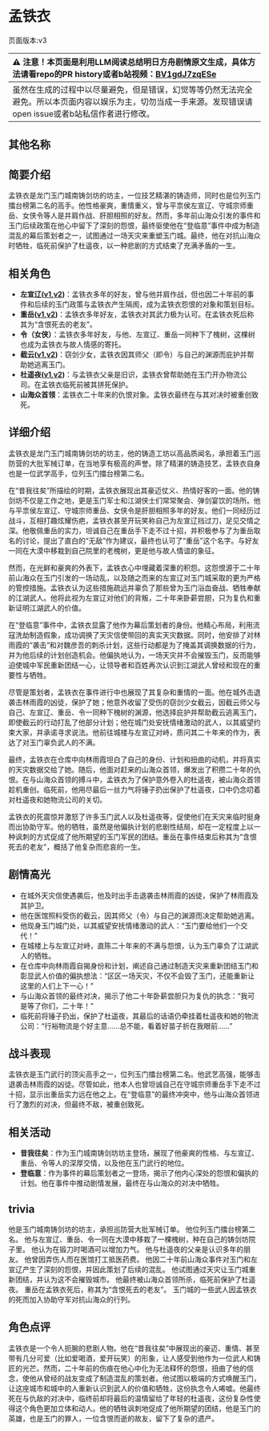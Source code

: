 # 孟铁衣
页面版本:v3
 

| :warning: 注意！本页面是利用LLM阅读总结明日方舟剧情原文生成，具体方法请看repo的PR history或者b站视频：[BV1gdJ7zqESe](https://www.bilibili.com/video/BV1gdJ7zqESe/)         |
|:----------------------------|
| 虽然在生成的过程中以尽量避免，但是错误，幻觉等等仍然无法完全避免。所以本页面内容以娱乐为主，切勿当成一手来源。发现错误请open issue或者b站私信作者进行修改。|



## 其他名称

## 简要介绍
孟铁衣是龙门玉门城南铸剑坊的坊主，一位技艺精湛的铸造师，同时也是位列玉门擂台榜第二名的高手。他性格豪爽，重情重义，曾与平祟侯左宣辽、守城宗师重岳、女侠令等人是并肩作战、肝胆相照的好友。然而，多年前山海众引发的事件和玉门后续政策在他心中留下了深刻的怨恨，最终驱使他在“登临意”事件中成为制造混乱的幕后策划者之一，试图通过一场天灾来重塑玉门城。最终，他在对抗山海众时牺牲，临死前保护了杜遥夜，以一种悲剧的方式结束了充满矛盾的一生。
## 相关角色
-   **左宣辽([v1](../chars/extended_char_zuo_xuan_liao.md),[v2](extended_char_zuo_xuan_liao.md))**：孟铁衣多年的好友，曾与他并肩作战，但也因二十年前的事件和后续的玉门政策与孟铁衣产生隔阂，成为孟铁衣怨恨的对象和策划目标。
-   **重岳([v1](../chars/char_2024_chyue.md),[v2](char_2024_chyue.md))**：孟铁衣多年好友，孟铁衣对其武力极为认可。在孟铁衣死后称其为“含恨死去的老友”。
-   **令（女侠）**：孟铁衣多年好友，与他、左宣辽、重岳一同种下了槐树，这棵树也成为孟铁衣与故人情感的寄托。
-   **截云([v1](../chars/char_4078_bdhkgt.md),[v2](char_4078_bdhkgt.md))**：窃剑少女，孟铁衣因其师父（即令）与自己的渊源而庇护并帮助她逃离玉门。
-   **杜遥夜([v1](../chars/extended_char_du_yao_ye.md),[v2](extended_char_du_yao_ye.md))**：与孟铁衣父亲是旧识，孟铁衣曾帮助她在玉门开办物流公司。在孟铁衣临死前被其拼死保护。
-   **山海众首领**：孟铁衣二十年来的仇恨对象。孟铁衣最终在与其对决时被重创致死。
## 详细介绍
孟铁衣是龙门玉门城南铸剑坊的坊主，他的铸造工坊以高品质闻名，承担着玉门巡防营的大批军械订单，在当地享有极高的声誉。除了精湛的铸造技艺，孟铁衣自身也是一位武学高手，位列玉门擂台榜第二名。

在“昔我往矣”所描绘的时期，孟铁衣展现出其豪迈仗义、热情好客的一面。他的铸剑坊不仅是工作之地，更是玉门军士和江湖侠士们常常聚会、弹剑宴饮的场所。他与平祟侯左宣辽、守城宗师重岳、女侠令是肝胆相照多年的好友。他们一同经历过战斗，互相打趣炫耀伤疤，孟铁衣甚至开玩笑称自己为左宣辽挡过刀，足见交情之深。他敬佩重岳的实力，坦诚自己在重岳手下走不过十招，并积极参与了为重岳取名的讨论，提出了直白的“无敌”作为建议，最终也认可了“重岳”这个名字。与好友一同在大漠中移栽到自己院里的老槐树，更是他与故人情谊的象征。

然而，在光鲜和豪爽的外表下，孟铁衣心中埋藏着深重的积怨。这怨恨源于二十年前山海众在玉门引发的一场动乱，以及随之而来的左宣辽对玉门城采取的更为严格的管控措施。孟铁衣认为这些措施疏远并辜负了那些曾为玉门浴血奋战、牺牲奉献的江湖武人。他将此视为左宣辽对他们的背叛，二十年来卧薪尝胆，只为复仇和重新证明江湖武人的价值。

在“登临意”事件中，孟铁衣显露了他作为幕后策划者的身份。他精心布局，利用流寇洗劫制造假象，成功调换了天灾信使带回的真实天灾数据。同时，他安排了对林雨霞的“袭击”和对魏彦吾的刺杀计划，这些行动都是为了掩盖其调换数据的行为，并为他后续的计划创造机会。他偏执地认为，一场天灾并不会摧毁玉门，反而能够迫使城中军民重新团结一心，让领导者和百姓再次认识到江湖武人曾经和现在的重要性与牺牲。

尽管是策划者，孟铁衣在事件进行中也展现了其复杂和重情的一面。他在城外击退袭击林雨霞的凶徒，保护了她；他意外收留了受伤的窃剑少女截云，因截云师父与自己、左宣辽、重岳、令一同种下槐树的渊源，他选择庇护并帮助截云逃离玉门，即使截云的行动打乱了他部分计划；他在城门处安抚情绪激动的武人，以其威望约束大家，并承诺寻求说法。他前往城楼与左宣辽对峙，质问其二十年来的作为，表达了对玉门辜负武人的不满。

最终，孟铁衣在仓库中向林雨霞坦白了自己的身份、计划和扭曲的动机，并将真实的天灾数据交给了她。随后，他面对赶来的山海众首领，爆发出了积攒二十年的仇恨。在与山海众首领的搏斗中，孟铁衣为了保护意外卷入的杜遥夜，被山海众首领趁机重创。临死前，他用尽最后一丝力气将锤子扔出保护了杜遥夜，口中仍念叨着对杜遥夜和她物流公司的关切。

孟铁衣的死震惊并激怒了许多玉门武人以及杜遥夜等，促使他们在天灾来临时挺身而出协助守军。他的牺牲，虽然是他偏执计划的悲剧性结局，却在一定程度上以一种讽刺的方式促成了他所期望的玉门军民的团结。重岳在事件结束后称其为“含恨死去的老友”，概括了他复杂而悲哀的一生。
## 剧情高光
- 在城外天灾信使遇袭后，他及时出手击退袭击林雨霞的凶徒，保护了林雨霞及其护卫。
- 他在医馆照料受伤的截云，因其师父（令）与自己的渊源而决定帮助她逃离。
- 他现身玉门城门处，以其威望安抚情绪激动的武人：“玉门要给他们一个交代！”
- 在城楼上与左宣辽对峙，直陈二十年来的不满与怨恨，认为玉门辜负了江湖武人的牺牲。
- 在仓库中向林雨霞自揭身份和计划，阐述自己通过制造天灾来重新团结玉门和彰显武人价值的偏执想法：“区区一场天灾，不仅不会毁了玉门，还能重新让这里的人们上下一心！”
- 与山海众首领的最终对决，揭示了他二十年卧薪尝胆只为复仇的执念：“我可是等了你们，二十年！”
- 临死前将锤子扔出，保护了杜遥夜，其最后的话语仍牵挂着杜遥夜和她的物流公司：“行裕物流是个好主意......总不能，看着好苗子折在我眼前......”
## 战斗表现
孟铁衣是玉门武行的顶尖高手之一，位列玉门擂台榜第二名。他武艺高强，能够击退袭击林雨霞的凶徒。尽管如此，他本人也曾坦诚自己在守城宗师重岳手下走不过十招，显示出重岳实力远在他之上。在“登临意”的最终冲突中，他与山海众首领进行了激烈的对决，但最终不敌，被重创致死。
## 相关活动
-   **昔我往矣**：作为玉门城南铸剑坊坊主登场，展现了他豪爽的性格、与左宣辽、重岳、令等人的深厚交情，以及他在玉门武行的地位。
-   **登临意**：作为事件的幕后策划者之一登场，揭示了他内心深处的怨恨和偏执的计划。他在事件中推动剧情发展，最终在与山海众的对决中牺牲。
## trivia
他是玉门城南铸剑坊的坊主，承担巡防营大批军械订单。
他位列玉门擂台榜第二名。
他与左宣辽、重岳、令一同在大漠中移栽了一棵槐树，种在自己的铸剑坊院子里。
他认为在锻刀时喝酒可以增加力气。
他与杜遥夜的父亲是认识多年的朋友。
他曾因弄伤人而在医馆打工抵医药费。
他因二十年前山海众事件对玉门和左宣辽产生了深刻的怨恨，并因此策划了后续的混乱。
他试图通过天灾让玉门城重新团结，并认为这不会摧毁城市。
他最终被山海众首领所杀，临死前保护了杜遥夜。
重岳在孟铁衣死后，称其为“含恨死去的老友”。
玉门城的一些武人因孟铁衣的死而加入协助守军对抗山海众的行列。
## 角色点评
孟铁衣是一个令人扼腕的悲剧人物。他在“昔我往矣”中展现出的豪迈、重情、甚至带有几分可爱（比如爱喝酒，爱开玩笑）的形象，让人感受到他作为一位武人和铸匠的光芒。然而，二十年前的伤痕在他心中化为无法释怀的怨恨，扭曲了他的信念，使他从曾经的战友变成了制造混乱的策划者。他试图以极端的方式唤醒玉门，让这座城市和城中的人重新认识到武人的价值和牺牲，这份执念令人唏嘘。他最终死在与仇敌的对决中，临终前却将最后的温情留给了年轻的杜遥夜，这份复杂性使得这个角色更加立体和动人。他的牺牲讽刺地促成了他所期望的团结，他是玉门的英雄，也是玉门的罪人，一位含恨而逝的故友，留下了复杂的遗产。